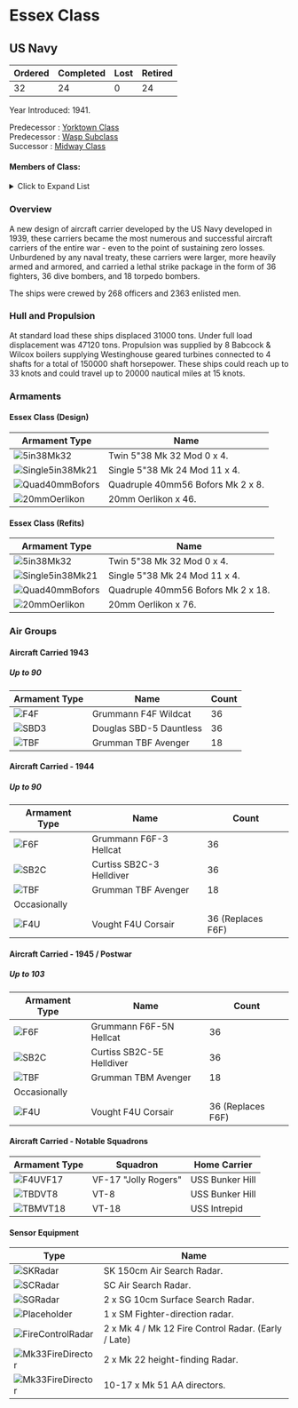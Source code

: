 # Essex Class
## US Navy

Ordered | Completed | Lost | Retired
 ------ | ------ | ------ | ------ 
32 | 24 | 0 | 24 <br/>
 
Year Introduced: 1941. <br/>
 
Predecessor : [Yorktown Class](/History/USN/CV/YorktownClass.md) <br/>
Predecessor : [Wasp Subclass](/History/USN/CV/WaspClass.md) <br/>
Successor : [Midway Class](/History/USN/CV/MidwayClass.md) <br/>

#### Members of Class: <br/>

<details>
	<summary>Click to Expand List</summary>
	
Icon | Name | Hull Number | Present
| ------ | ------ | ------ |  ------ |
![Essex](/Icons/Ship/EagleUnion/Essex.png) | Essex | CV-9 | Yes <br/>
![UnknownCV](/Icons/Ship/UnknownCVL.png) | Yorktown II | CV-10 | No <br/>
![Intrepid](/Icons/Ship/EagleUnion/Intrepid.png) | Intrepid | CV-11 | Yes <br/>
![UnknownCV](/Icons/Ship/UnknownCV.png) | Hornet II | CV-12 | No <br/>
![UnknownCV](/Icons/Ship/UnknownCV.png) | Franklin | CV-13 | No <br/>
![Ticonderoga](/Icons/Ship/EagleUnion/Ticonderoga.png) | Ticonderoga | CV-14 | Yes <br/>
![UnknownCV](/Icons/Ship/UnknownCV.png) | Randolph | CV-15 | No <br/>
![UnknownCV](/Icons/Ship/UnknownCV.png) | Lexington II | CV-16 | No <br/>
![BunkerHill](/Icons/Ship/EagleUnion/Bunker_Hill.png) | Bunker Hill | CV-17 | Yes <br/>
![UnknownCV](/Icons/Ship/UnknownCV.png) | Wasp II | CV-18 | No <br/>
 | "Long Hull" | Ticonderoga Subclass | <br/> 
![UnknownCV](/Icons/Ship/UnknownCV.png) | Hancock | CV-19 | No <br/>
![UnknownCV](/Icons/Ship/UnknownCV.png) | Bennington | CV-20 | No <br/>
![UnknownCV](/Icons/Ship/UnknownCV.png) | Boxer | CV-21 | No <br/>
![UnknownCV](/Icons/Ship/UnknownCV.png) | Bon Homme Richard | CV-31 | No <br/>
![UnknownCV](/Icons/Ship/UnknownCV.png) | Leyte | CV-32 | No <br/>
![UnknownCV](/Icons/Ship/UnknownCV.png) | Kearsarge | CV-33 | No <br/>
![UnknownCV](/Icons/Ship/UnknownCV.png) | Oriskany | CV-34 | No <br/>
![UnknownCV](/Icons/Ship/UnknownCV.png) | Reprisal | CV-35 | No <br/>
![UnknownCV](/Icons/Ship/UnknownCV.png) | Antietam | CV-36 | No <br/>
![UnknownCV](/Icons/Ship/UnknownCV.png) | Princeton | CV-37 | No <br/>
![ShangriLa](/Icons/Ship/EagleUnion/Shangri-La.png) | Shangri-La | CV-38 | Yes <br/>
![UnknownCV](/Icons/Ship/UnknownCV.png) | Lake Champlain | CV-39 | No <br/>
![UnknownCV](/Icons/Ship/UnknownCV.png) | Tarawa | CV-40 | No <br/>
![UnknownCV](/Icons/Ship/UnknownCV.png) | Valley Forge | CV-45 | No <br/>
![UnknownCV](/Icons/Ship/UnknownCV.png) | Iwo Jima | CV-46 | No <br/>
![UnknownCV](/Icons/Ship/UnknownCV.png) | Philippine Sea | CV-47 | No <br/>
</details>

### Overview

A new design of aircraft carrier developed by the US Navy developed in 1939, these carriers became the most numerous and successful aircraft carriers of the entire war - even to the point of sustaining zero losses. Unburdened by any naval treaty, these carriers were larger, more heavily armed and armored, and carried a lethal strike package in the form of 36 fighters, 36 dive bombers, and 18 torpedo bombers.

The ships were crewed by 268 officers and 2363 enlisted men. <br/>

### Hull and Propulsion

At standard load these ships displaced 31000 tons. Under full load displacement was 47120 tons. Propulsion was supplied by 8 Babcock & Wilcox boilers supplying Westinghouse geared turbines connected to 4 shafts for a total of 150000 shaft horsepower. These ships could reach up to 33 knots and could travel up to 20000 nautical miles at 15 knots.

### Armaments

#### Essex Class (Design)

Armament Type | Name |
 ------ | ------ |
![5in38Mk32](/Icons/Equipment/Guns/DD/5in38Mk32.png) | Twin 5"38 Mk 32 Mod 0 x 4.
![Single5in38Mk21](/Icons/Equipment/Guns/DD/5in38Mk21.png) | Single 5"38 Mk 24 Mod 11 x 4.
![Quad40mmBofors](/Icons/Equipment/AA/Quad40mmUSN.png) | Quadruple 40mm56 Bofors Mk 2 x 8.
![20mmOerlikon](/Icons/Equipment/AA/20mmOerlikon.png) | 20mm Oerlikon x 46.

#### Essex Class (Refits)

Armament Type | Name |
 ------ | ------ |
![5in38Mk32](/Icons/Equipment/Guns/DD/5in38Mk32.png) | Twin 5"38 Mk 32 Mod 0 x 4.
![Single5in38Mk21](/Icons/Equipment/Guns/DD/5in38Mk21.png) | Single 5"38 Mk 24 Mod 11 x 4.
![Quad40mmBofors](/Icons/Equipment/AA/Quad40mmUSN.png) | Quadruple 40mm56 Bofors Mk 2 x 18.
![20mmOerlikon](/Icons/Equipment/AA/20mmOerlikon.png) | 20mm Oerlikon x 76.

### Air Groups

#### Aircraft Carried 1943
##### Up to 90

Armament Type | Name | Count |
 ------ | ------ | ------ |
![F4F](/Icons/Equipment/Aircraft/Fighter/F4FWildcat.png) | Grummann F4F Wildcat | 36
![SBD3](/Icons/Equipment/Aircraft/Bomber/SBD-3Dauntless.png) | Douglas SBD-5 Dauntless | 36
![TBF](/Icons/Equipment/Aircraft/Torpedo/TBFAvenger.png) | Grumman TBF Avenger | 18

#### Aircraft Carried - 1944
##### Up to 90

Armament Type | Name | Count |
 ------ | ------ | ------ |
![F6F](/Icons/Equipment/Aircraft/Fighter/F6FHellcat.png) | Grummann F6F-3 Hellcat | 36
![SB2C](/Icons/Equipment/Aircraft/Bomber/SB2CHelldiver.png) | Curtiss SB2C-3 Helldiver | 36
![TBF](/Icons/Equipment/Aircraft/Torpedo/TBFAvenger.png) | Grumman TBF Avenger | 18
 | Occasionally | 
![F4U](/Icons/Equipment/Aircraft/Fighter/F4UCorsair.png) | Vought F4U Corsair | 36 (Replaces F6F)

#### Aircraft Carried - 1945 / Postwar
##### Up to 103
Armament Type | Name | Count |
 ------ | ------ | ------ |
![F6F](/Icons/Equipment/Aircraft/Fighter/F6FHellcat.png) | Grummann F6F-5N Hellcat | 36
![SB2C](/Icons/Equipment/Aircraft/Bomber/SB2CHelldiver.png) | Curtiss SB2C-5E Helldiver | 36
![TBF](/Icons/Equipment/Aircraft/Torpedo/TBFAvenger.png) | Grumman TBM Avenger | 18
 | Occasionally | 
![F4U](/Icons/Equipment/Aircraft/Fighter/F4UCorsair.png) | Vought F4U Corsair | 36 (Replaces F6F)

#### Aircraft Carried - Notable Squadrons
Armament Type | Squadron | Home Carrier |
 ------ | ------ | ------ |
![F4UVF17](/Icons/Equipment/Aircraft/Fighter/F4UVF17.png) | VF-17 "Jolly Rogers" | USS Bunker Hill
![TBDVT8](/Icons/Equipment/Aircraft/Torpedo/TBDVT8.png) | VT-8 | USS Bunker Hill
![TBMVT18](/Icons/Equipment/Aircraft/Torpedo/TBMVT18.png) | VT-18 | USS Intrepid


#### Sensor Equipment

Type | Name |
 ------ | ------ |
![SKRadar](/Icons/Equipment/Auxiliary/SKRadar.png) | SK 150cm Air Search Radar.
![SCRadar](/Icons/Equipment/Auxiliary/SCRadar.png) | SC Air Search Radar.
![SGRadar](/Icons/Equipment/Auxiliary/SGRadar.png) | 2 x SG 10cm Surface Search Radar.
![Placeholder](/Icons/Equipment/Auxiliary/Placeholder.png) | 1 x SM Fighter-direction radar.
![FireControlRadar](/Icons/Equipment/Auxiliary/FireControlRadar.png) | 2 x Mk 4 / Mk 12 Fire Control Radar. (Early / Late)
![Mk33FireDirector](/Icons/Equipment/Auxiliary/Mk33FireDirector.png) | 2 x Mk 22 height-finding Radar.
![Mk33FireDirector](/Icons/Equipment/Auxiliary/Mk33FireDirector.png) | 10-17 x Mk 51 AA directors.


